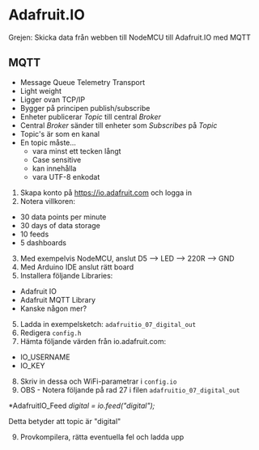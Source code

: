 # Adafruit.IO

Grejen: Skicka data från webben till NodeMCU till Adafruit.IO med MQTT

## MQTT

* Message Queue Telemetry Transport
* Light weight
* Ligger ovan TCP/IP
* Bygger på principen publish/subscribe
* Enheter publicerar _Topic_ till central _Broker_
* Central _Broker_ sänder till enheter som _Subscribes_ på _Topic_
* Topic's är som en kanal
* En topic måste...
  * vara minst ett tecken långt
  * Case sensitive
  * kan innehålla <blanksteg>
  * vara UTF-8 enkodat


1. Skapa konto på https://io.adafruit.com och logga in
2. Notera villkoren:

 * 30 data points per minute
 * 30 days of data storage
 * 10 feeds
 * 5 dashboards

3. Med exempelvis NodeMCU, anslut D5 --> LED --> 220R --> GND
3. Med Arduino IDE anslut rätt board
4. Installera följande Libraries: 
  * Adafruit IO
  * Adafruit MQTT Library
  * Kanske någon mer?
5. Ladda in exempelsketch: ```adafruitio_07_digital_out```
6. Redigera ```config.h```
7. Hämta följande värden från io.adafruit.com:
  * IO_USERNAME
  * IO_KEY
  
8. Skriv in dessa och WiFi-parametrar i ```config.io```
9. OBS - Notera följande på rad 27 i filen ```adafruitio_07_digital_out```
  
  *AdafruitIO_Feed *digital = io.feed("digital");*
  
  Detta betyder att topic är "digital"
  
9. Provkompilera, rätta eventuella fel och ladda upp


